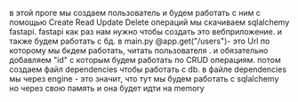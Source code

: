 в этой проге мы создаем пользователь и будем работать с ним  с помощью Create Read Update Delete операций
мы скачиваем sqlalchemy fastapi. fastapi как раз нам нужно чтобы создать это вебприложение.  и также будем  работать с бд. в main.py  @app.get("/users")- это Url по которому мы бкдем работать, читать пользователя . и обязательно добавляем "id" с которым будем работать по CRUD операциям.
потом создаем файл dependencies чтобы работать с db. в файле dependencies мы через engine - это значит, что тут мы будем работать с sqlalchemy но через свою память и она будет идти на memory